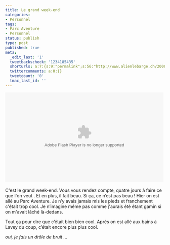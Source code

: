 ```yaml
---
title: Le grand week-end
categories:
- Personnel
tags:
- Parc Aventure
- Personnel
status: publish
type: post
published: true
meta:
  _edit_last: '1'
  tweetbackscheck: '1234185435'
  shorturls: a:7:{s:9:"permalink";s:56:"http://www.alienlebarge.ch/2008/05/03/le-grand-week-end/";s:7:"tinyurl";s:25:"http://tinyurl.com/awhc58";s:4:"isgd";s:17:"http://is.gd/iBIs";s:5:"bitly";s:18:"http://bit.ly/OPrk";s:5:"snipr";s:22:"http://snipr.com/beqc4";s:5:"snurl";s:22:"http://snurl.com/beqc4";s:7:"snipurl";s:24:"http://snipurl.com/beqc4";}
  twittercomments: a:0:{}
  tweetcount: '0'
  tmac_last_id: ''
---
```

<object classid="clsid:d27cdb6e-ae6d-11cf-96b8-444553540000" width="500" height="283" codebase="http://download.macromedia.com/pub/shockwave/cabs/flash/swflash.cab#version=6,0,40,0"><param name="flashvars" value="intl_lang=fr-fr&amp;photo_secret=0353e5de1e&amp;photo_id=2461328754" /><param name="bgcolor" value="#000000" /><param name="allowFullScreen" value="true" /><param name="src" value="http://www.flickr.com/apps/video/stewart.swf?v=49235" /><embed type="application/x-shockwave-flash" width="500" height="283" src="http://www.flickr.com/apps/video/stewart.swf?v=49235" allowfullscreen="true" bgcolor="#000000" flashvars="intl_lang=fr-fr&amp;photo_secret=0353e5de1e&amp;photo_id=2461328754"></embed></object> 

C'est le grand week-end. Vous vous rendez compte, quatre jours à faire ce que l'on veut . Et en plus, il fait beau. Si ça, ce n’est pas beau !
Hier on est allé au Parc Aventure. Je n’y avais jamais mis les pieds et franchement c'était trop cool. Je n’imagine même pas comme j'aurais été étant gamin si on m'avait lâché là-dedans.

Tout ça pour dire que c’était bien bien cool. Après on est allé aux bains à Lavey du coup, c’était encore plus plus cool.

<em>oui, je fais un drôle de bruit ...</em>
